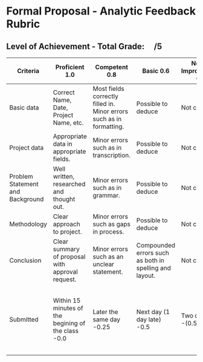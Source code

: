# Formal Proposal - Analytic Feedback Rubric
## Level of Achievement - Total Grade: &nbsp;&nbsp;&nbsp;&nbsp;/5
|Criteria                        |Proficient 1.0|Competent 0.8|Basic 0.6|Needs Improvement 0.4|NA 0.2|
|--------------------------------|--------------|-------------|---------|---------------------|------|
|Basic data                      |Correct Name, Date, Project Name, etc.   |Most fields correctly filled in. Minor errors such as in formatting.|Possible to deduce|Not clear|NA|
|Project data                    |Appropriate data in appropriate fields.  |Minor errors such as in transcription.                              |Possible to deduce|Not clear|NA|
|Problem Statement and Background|Well written, researched and thought out.|Minor errors such as in grammar.                                    |Possible to deduce|Not clear|NA|
|Methodology                     |Clear approach to project.               |Minor errors such as gaps in process.                               |Possible to deduce|Not clear|NA|
|Conclusion |Clear summary of proposal with approval request.    |Minor errors such as an unclear statement.|Compounded errors such as both in spelling and layout.|Not clear|NA|
|Submitted  |Within 15 minutes of the begining of the class -0.0|Later the same day -0.25|Next day (1 day late) -0.5|Two days late -(0.5*2)|x days late -(0.5*x), will recieve 0/5 if submitted a week or more late.|
